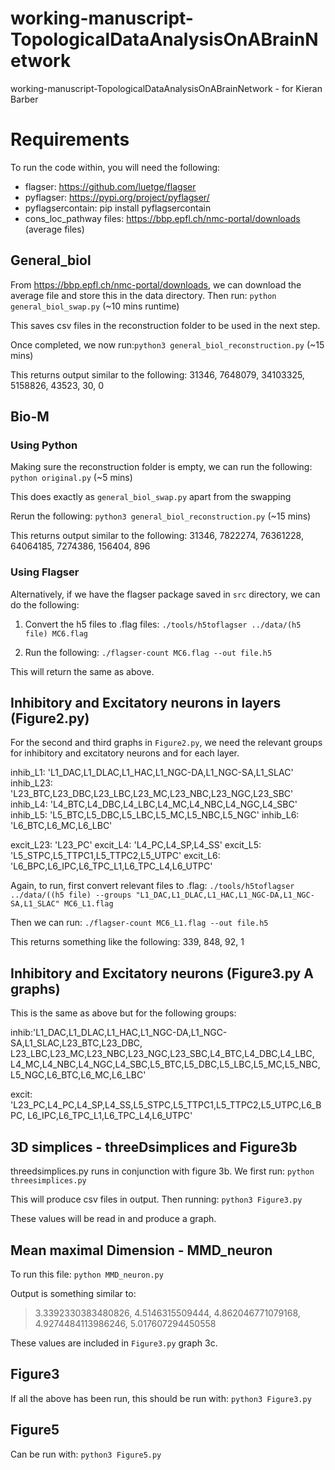 # working-manuscript-TopologicalDataAnalysisOnABrainNetwork
working-manuscript-TopologicalDataAnalysisOnABrainNetwork - for Kieran Barber

# Requirements
To run the code within, you will need the following:
* flagser: https://github.com/luetge/flagser
* pyflagser: https://pypi.org/project/pyflagser/
* pyflagsercontain: pip install pyflagsercontain
* cons_loc_pathway files: https://bbp.epfl.ch/nmc-portal/downloads (average files)

## General_biol
From https://bbp.epfl.ch/nmc-portal/downloads, we can download the average file
and store this in the data directory. Then run: `python general_biol_swap.py` (~10 mins runtime)

This saves csv files in the reconstruction folder to be used in the next step.

Once completed, we now run:`python3 general_biol_reconstruction.py` (~15 mins)

This returns output similar to the following: 31346, 7648079, 34103325, 5158826, 43523, 30, 0

## Bio-M
### Using Python
Making sure the reconstruction folder is empty, we can run the following: `python original.py` (~5 mins)

This does exactly as `general_biol_swap.py` apart from the swapping

Rerun the following: `python3 general_biol_reconstruction.py` (~15 mins)

This returns output similar to the following: 31346, 7822274, 76361228, 64064185, 7274386, 156404, 896

### Using Flagser
Alternatively, if we have the flagser package saved in `src` directory, we can 
do the following:

1. Convert the h5 files to .flag files: `./tools/h5toflagser ../data/(h5 file) MC6.flag`

2. Run the following: `./flagser-count MC6.flag --out file.h5`

This will return the same as above.

## Inhibitory and Excitatory neurons in layers (Figure2.py)
For the second and third graphs in `Figure2.py`, we need the relevant 
groups for inhibitory and excitatory neurons and for each layer.

inhib_L1: 'L1_DAC,L1_DLAC,L1_HAC,L1_NGC-DA,L1_NGC-SA,L1_SLAC'
inhib_L23: 'L23_BTC,L23_DBC,L23_LBC,L23_MC,L23_NBC,L23_NGC,L23_SBC'
inhib_L4: 'L4_BTC,L4_DBC,L4_LBC,L4_MC,L4_NBC,L4_NGC,L4_SBC'
inhib_L5: 'L5_BTC,L5_DBC,L5_LBC,L5_MC,L5_NBC,L5_NGC'
inhib_L6: 'L6_BTC,L6_MC,L6_LBC'

excit_L23: 'L23_PC'
excit_L4: 'L4_PC,L4_SP,L4_SS'
excit_L5: 'L5_STPC,L5_TTPC1,L5_TTPC2,L5_UTPC'
excit_L6: 'L6_BPC,L6_IPC,L6_TPC_L1,L6_TPC_L4,L6_UTPC'

Again, to run, first convert relevant files to .flag: `./tools/h5toflagser ../data/((h5 file) --groups "L1_DAC,L1_DLAC,L1_HAC,L1_NGC-DA,L1_NGC-SA,L1_SLAC" MC6_L1.flag`

Then we can run: `./flagser-count MC6_L1.flag --out file.h5`

This returns something like the following: 339, 848, 92, 1

## Inhibitory and Excitatory neurons (Figure3.py A graphs)
This is the same as above but for the following groups:

inhib:'L1_DAC,L1_DLAC,L1_HAC,L1_NGC-DA,L1_NGC-SA,L1_SLAC,L23_BTC,L23_DBC,
    L23_LBC,L23_MC,L23_NBC,L23_NGC,L23_SBC,L4_BTC,L4_DBC,L4_LBC,
    L4_MC,L4_NBC,L4_NGC,L4_SBC,L5_BTC,L5_DBC,L5_LBC,L5_MC,L5_NBC,
    L5_NGC,L6_BTC,L6_MC,L6_LBC'

excit: 'L23_PC,L4_PC,L4_SP,L4_SS,L5_STPC,L5_TTPC1,L5_TTPC2,L5_UTPC,L6_BPC,
    L6_IPC,L6_TPC_L1,L6_TPC_L4,L6_UTPC'

## 3D simplices - threeDsimplices and Figure3b
threedsimplices.py runs in conjunction with figure 3b. We first run: `python threesimplices.py`

This will produce csv files in output. Then running: `python3 Figure3.py`

These values will be read in and produce a graph.

## Mean maximal Dimension - MMD_neuron

To run this file: `python MMD_neuron.py`

Output is something similar to:

>3.3392330383480826,
>4.5146315509444,
>4.862046771079168,
>4.9274484113986246,
>5.017607294450558

These values are included in `Figure3.py` graph 3c.

## Figure3
If all the above has been run, this should be run with: `python3 Figure3.py`

## Figure5
Can be run with: `python3 Figure5.py`
